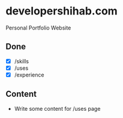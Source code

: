 # developershihab.com

Personal Portfolio Website

## Done

- [x] /skills
- [x] /uses
- [x] /experience

## Content

- Write some content for /uses page
